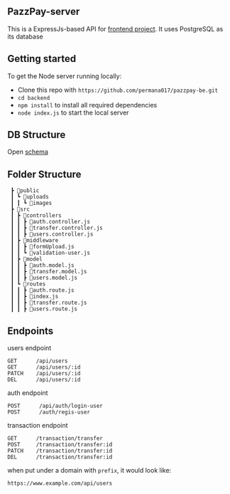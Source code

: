 ## PazzPay-server

This is a ExpressJs-based API for [frontend project](https://github.com/permana017/pazzpay-fe). It uses PostgreSQL as its database

## Getting started

To get the Node server running locally:

* Clone this repo with `https://github.com/permana017/pazzpay-be.git`
* `cd backend`
* `npm install` to install all required dependencies
* `node index.js` to start the local server

## DB Structure

Open [schema](https://drawsql.app/teams/array/diagrams/copy-of-auth-db)

## Folder Structure

     ┣ 📂public
     ┃ ┗ 📂uploads
     ┃ ┃ ┗ 📂images
     ┣ 📂src
     ┃ ┣ 📂controllers
     ┃ ┃ ┣ 📜auth.controller.js
     ┃ ┃ ┣ 📜transfer.controller.js
     ┃ ┃ ┣ 📜users.controller.js
     ┃ ┣ 📂middleware
     ┃ ┃ ┣ 📜formUpload.js
     ┃ ┃ ┗ 📜validation-user.js
     ┃ ┣ 📂model
     ┃ ┃ ┣ 📜auth.model.js
     ┃ ┃ ┣ 📜transfer.model.js
     ┃ ┃ ┣ 📜users.model.js
     ┃ ┗ 📂routes
     ┃ ┃ ┣ 📜auth.route.js
     ┃ ┃ ┣ 📜index.js
     ┃ ┃ ┣ 📜transfer.route.js
     ┃ ┃ ┣ 📜users.route.js
    
## Endpoints
users endpoint

    GET      /api/users
    GET      /api/users/:id
    PATCH    /api/users/:id
    DEL      /api/users/:id
    
auth endpoint

    POST      /api/auth/login-user
    POST      /auth/regis-user

transaction endpoint

    GET      /transaction/transfer
    POST     /transaction/transfer:id
    PATCH    /transaction/transfer:id
    DEL      /transaction/transfer:id
    

when put under a domain with `prefix`, it would look like:

    https://www.example.com/api/users
 
 

